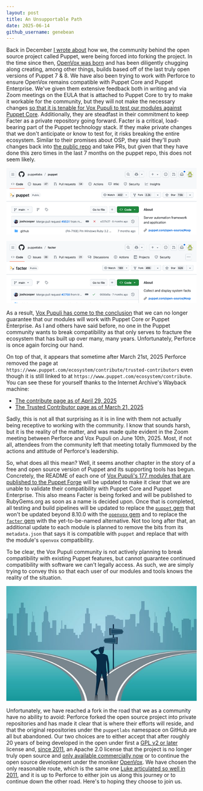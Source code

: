 ```yaml
---
layout: post
title: An Unsupportable Path
date: 2025-06-14
github_username: genebean
---
```


Back in December [I wrote about](https://beanbag.technicalissues.us/the-community-is-forking-puppet/) how we, the community behind the open source project called Puppet, were being forced into forking the project. In the time since then, [OpenVox was born](https://voxpupuli.org/blog/2025/01/21/openvox-release/) and has been diligently chugging along creating, among other things, builds based off of the last truly open versions of Puppet 7 & 8. We have also been trying to work with Perforce to ensure OpenVox remains compatible with Puppet Core and Puppet Enterprise. We've given them extensive feedback both in writing and via Zoom meetings on the EULA that is attached to Puppet Core to try to make it workable for the community, but they will not make the necessary changes [so that it is tenable for Vox Pupuli to test our modules against Puppet Core](https://voxpupuli.org/blog/2025/05/19/perforce-eula/). Additionally, they are steadfast in their commitment to keep Facter as a private repository going forward. Facter is a critical, load-bearing part of the Puppet technology stack. If they make private changes that we don't anticipate or know to test for, it risks breaking the entire ecosystem. Similar to their promises about OSP, they said they'll push changes back into [the public repo](https://github.com/puppetlabs/facter) and take PRs, but given that they have done this zero times in the last 7 months on the puppet repo, this does not seem likely.

![Screenshot of GitHub showing the last commit to Puppet being 6 months ago](/static/images/2025-06-14-github-screenshot-puppetlabs-puppet.png)

![Screenshot of GitHub showing the last commit to Facter being 7 months ago](/static/images/2025-06-14-github-screenshot-puppetlabs-facter.png.png)

As a result, [Vox Pupuli has come to the conclusion](https://groups.io/g/voxpupuli/message/566) that we can no longer guarantee that our modules will work with Puppet Core or Puppet Enterprise. As I and others have said before, no one in the Puppet community wants to break compatibility as that only serves to fracture the ecosystem that has built up over many, many years. Unfortunately, Perforce is once again forcing our hand.

On top of that, it appears that sometime after March 21st, 2025 Perforce removed the page at `https://www.puppet.com/ecosystem/contribute/trusted-contributors` even though it is still linked to at `https://www.puppet.com/ecosystem/contribute`. You can see these for yourself thanks to the Internet Archive's Wayback machine:

- [The contribute page as of April 29, 2025](https://web.archive.org/web/20250429080006/https://www.puppet.com/ecosystem/contribute)
- [The Trusted Contributor page as of March 21, 2025](https://web.archive.org/web/20250321181447/https://www.puppet.com/ecosystem/contribute/trusted-contributors)

Sadly, this is not all that surprising as it is in line with them not actually being receptive to working with the community. I know that sounds harsh, but it is the reality of the matter, and was made quite evident in the Zoom meeting between Perforce and Vox Pupuli on June 10th, 2025. Most, if not all, attendees from the community left that meeting totally flummoxed by the actions and attitude of Perforce's leadership.

So, what does all this mean? Well, it seems another chapter in the story of a free and open source version of Puppet and its supporting tools has begun. Concretely, the README of each one of [Vox Pupuli's 177 modules that are published to the Puppet Forge](https://forge.puppet.com/modules/puppet) will be updated to make it clear that we are unable to validate their compatibility with Puppet Core and Puppet Enterprise. This also means Facter is being forked and will be published to RubyGems.org as soon as a name is decided upon. Once that is completed, all testing and build pipelines will be updated to replace the [`puppet` gem](https://rubygems.org/gems/puppet) that won't be updated beyond 8.10.0 with the [`openvox` gem](https://rubygems.org/gems/openvox) and to replace the [`facter` gem](https://rubygems.org/gems/facter) with the yet-to-be-named alternative. Not too long after that, an additional update to each module is planned to remove the bits from its `metadata.json` that says it is compatible with `puppet` and replace that with the module's `openvox` compatibility.

To be clear, the Vox Pupuli community is not actively planning to break compatibility with existing Puppet features, but cannot guarantee continued compatibility with software we can't legally access. As such, we are simply trying to convey this so that each user of our modules and tools knows the reality of the situation.

![Image of a person standing at a fork in the road](/static/images/decision-crossroad.jpg)

Unfortunately, we have reached a fork in the road that we as a community have no ability to avoid: Perforce forked the open source project into private repositories and has made it clear that is where their efforts will reside, and that the original repositories under the `puppetlabs` namespace on GitHub are all but abandoned. Our two choices are to either accept that after roughly 20 years of being developed in the open under first a [GPL v2 or later](https://github.com/puppetlabs/puppet/commit/773be962b05d7d35c392eb9ae9b70822123693c3) license and, [since 2011](https://github.com/puppetlabs/puppet/commit/d2145d9a02ce1802ceb44f0cf99090af62cc4b71), an Apache 2.0 license that the project is no longer truly open source and [only available commercially now](https://web.archive.org/web/20250416004958/https://www.puppet.com/blog/open-source-puppet-updates-2025) or to continue the open source development under the moniker [OpenVox](https://github.com/OpenVoxProject/). We have chosen the only reasonable route, which is the same one [Luke articulated so well in 2011](https://web.archive.org/web/20110430225949/http://www.puppetlabs.com/blog/relicensing-puppet-to-apache-2-0/), and it is up to Perforce to either join us along this journey or to continue down the other road. Here's to hoping they choose to join us.
